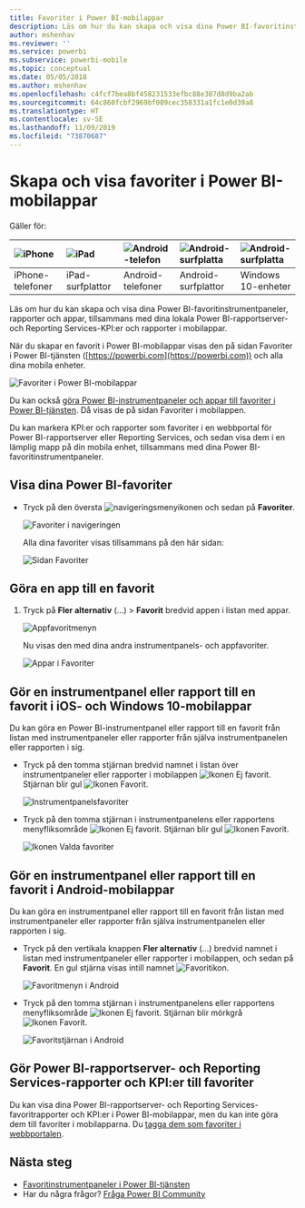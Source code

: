 ```yaml
---
title: Favoriter i Power BI-mobilappar
description: Läs om hur du kan skapa och visa dina Power BI-favoritinstrumentpaneler, rapporter och appar, plus Power BI-rapportserver- och Reporting Services-rapporter och KPI:er i mobilappar.
author: mshenhav
ms.reviewer: ''
ms.service: powerbi
ms.subservice: powerbi-mobile
ms.topic: conceptual
ms.date: 05/05/2018
ms.author: mshenhav
ms.openlocfilehash: c4fcf7bea8bf458231533efbc88e307d8d9ba2ab
ms.sourcegitcommit: 64c860fcbf2969bf089cec358331a1fc1e0d39a8
ms.translationtype: HT
ms.contentlocale: sv-SE
ms.lasthandoff: 11/09/2019
ms.locfileid: "73870687"
---
```

# <a name="make-and-view-favorites-in-the-power-bi-mobile-apps"></a>Skapa och visa favoriter i Power BI-mobilappar
Gäller för:

| ![iPhone](./media/mobile-apps-favorites/iphone-logo-50-px.png) | ![iPad](./media/mobile-apps-favorites/ipad-logo-50-px.png) | ![Android-telefon](./media/mobile-apps-favorites/android-phone-logo-50-px.png) | ![Android-surfplatta](./media/mobile-apps-favorites/android-tablet-logo-50-px.png) | ![Android-surfplatta](./media/mobile-apps-favorites/win-10-logo-50-px.png) |
|:--- |:--- |:--- |:--- |:--- |
| iPhone-telefoner |iPad-surfplattor |Android-telefoner |Android-surfplattor |Windows 10-enheter |

Läs om hur du kan skapa och visa dina Power BI-favoritinstrumentpaneler, rapporter och appar, tillsammans med dina lokala Power BI-rapportserver- och Reporting Services-KPI:er och rapporter i mobilappar.

När du skapar en favorit i Power BI-mobilappar visas den på sidan Favoriter i Power BI-tjänsten ([https://powerbi.com](https://powerbi.com)) och alla dina mobila enheter. 

![Favoriter i Power BI-mobilappar](./media/mobile-apps-favorites/power-bi-android-favorites-reports.png)


Du kan också [göra Power BI-instrumentpaneler och appar till favoriter i Power BI-tjänsten](../end-user-favorite.md). Då visas de på sidan Favoriter i mobilappen.

Du kan markera KPI:er och rapporter som favoriter i en webbportal för Power BI-rapportserver eller Reporting Services, och sedan visa dem i en lämplig mapp på din mobila enhet, tillsammans med dina Power BI-favoritinstrumentpaneler.

## <a name="view-your-power-bi-favorites"></a>Visa dina Power BI-favoriter
* Tryck på den översta ![navigeringsmenyikonen](./media/mobile-apps-favorites/power-bi-iphone-global-nav-button.png) och sedan på **Favoriter**.
  
  ![Favoriter i navigeringen](./media/mobile-apps-favorites/power-bi-ipad-faves-pbi-report-server.png)
  
  Alla dina favoriter visas tillsammans på den här sidan:
  
  ![Sidan Favoriter](./media/mobile-apps-favorites/power-bi-ipad-favorites.png)

## <a name="make-an-app-a-favorite"></a>Göra en app till en favorit
1. Tryck på **Fler alternativ** (...) > **Favorit** bredvid appen i listan med appar.
   
    ![Appfavoritmenyn](./media/mobile-apps-favorites/power-bi-android-favorite-app-ellipsis.png)
   
    Nu visas den med dina andra instrumentpanels- och appfavoriter.
   
    ![Appar i Favoriter](./media/mobile-apps-favorites/power-bi-android-favorite-apps.png)

## <a name="make-a-dashboard-or-report-a-favorite-in-the-ios-and-windows-10-mobile-apps"></a>Gör en instrumentpanel eller rapport till en favorit i iOS- och Windows 10-mobilappar
Du kan göra en Power BI-instrumentpanel eller rapport till en favorit från listan med instrumentpaneler eller rapporter från själva instrumentpanelen eller rapporten i sig.

* Tryck på den tomma stjärnan bredvid namnet i listan över instrumentpaneler eller rapporter i mobilappen ![Ikonen Ej favorit](./././media/mobile-apps-favorites/power-bi-mobile-not-favorite-icon.png). Stjärnan blir gul ![Ikonen Favorit](./././media/mobile-apps-favorites/power-bi-mobile-yes-favorite-icon.png).
  
    ![Instrumentpanelsfavoriter](./media/mobile-apps-favorites/power-bi-mobile-make-dashboard-favorite.png)
* Tryck på den tomma stjärnan i instrumentpanelens eller rapportens menyfliksområde ![Ikonen Ej favorit](./././media/mobile-apps-favorites/power-bi-mobile-not-favorite-icon.png). Stjärnan blir gul ![Ikonen Favorit](./././media/mobile-apps-favorites/power-bi-mobile-yes-favorite-icon.png).
  
    ![Ikonen Valda favoriter](./media/mobile-apps-favorites/power-bi-mobile-favorite-selected.png)

## <a name="make-a-dashboard-or-report-a-favorite-in-the-android-mobile-apps"></a>Gör en instrumentpanel eller rapport till en favorit i Android-mobilappar
Du kan göra en instrumentpanel eller rapport till en favorit från listan med instrumentpaneler eller rapporter från själva instrumentpanelen eller rapporten i sig.

* Tryck på den vertikala knappen **Fler alternativ** (...) bredvid namnet i listan med instrumentpaneler eller rapporter i mobilappen, och sedan på **Favorit**. En gul stjärna visas intill namnet ![Favoritikon](./././media/mobile-apps-favorites/power-bi-mobile-yes-favorite-icon.png).
  
    ![Favoritmenyn i Android](./media/mobile-apps-favorites/power-bi-android-make-favorite.png)
* Tryck på den tomma stjärnan i instrumentpanelens eller rapportens menyfliksområde ![Ikonen Ej favorit](./././media/mobile-apps-favorites/power-bi-mobile-not-favorite-icon.png). Stjärnan blir mörkgrå ![Ikonen Favorit](./media/mobile-apps-favorites/power-bi-android-favorite-icon.png).
  
    ![Favoritstjärnan i Android](./media/mobile-apps-favorites/power-bi-android-favorite-in-dashboard.png)

## <a name="make-favorite-power-bi-report-server-and-reporting-services-reports-and-kpis"></a>Gör Power BI-rapportserver- och Reporting Services-rapporter och KPI:er till favoriter
Du kan visa dina Power BI-rapportserver- och Reporting Services-favoritrapporter och KPI:er i Power BI-mobilappar, men du kan inte göra dem till favoriter i mobilapparna. Du [tagga dem som favoriter i webbportalen](../../report-server/tutorial-explore-report-server-web-portal.md#tag-your-favorites). 

## <a name="next-steps"></a>Nästa steg
* [Favoritinstrumentpaneler i Power BI-tjänsten](../end-user-favorite.md) 
* Har du några frågor? [Fråga Power BI Community](https://community.powerbi.com/)

